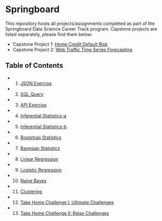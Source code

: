 # Springboard
This repository hosts all projects/assignments completed as part of the Springboard Data Science Career Track program. Capstone projects are listed separately, please find them below:
- Capstone Project 1: [Home Credit Default Risk](https://github.com/jyin82/Capstone-Project-1)
- Capstone Project 2: [Web Traffic Time Series Forecasting](https://github.com/jyin82/Capstone-Project-2)

## Table of Contents
- 1.  [JSON Exercise](https://github.com/jyin82/Springboard/blob/master/Projects/1.%20JSON_exercise.ipynb)
- 2.  [SQL Query](https://github.com/jyin82/Springboard/blob/master/Projects/2.%20SQL.sql)
- 3.  [API Exercise](https://github.com/jyin82/Springboard/blob/master/Projects/3.%20API.ipynb)
- 4.  [Inferential Statistics-a](https://github.com/jyin82/Springboard/blob/master/Projects/4.a.Inferential%20Statistics.ipynb)
- 5.  [Inferential Statistics-b](https://github.com/jyin82/Springboard/blob/master/Projects/4.b.Inferential%20Statistics.ipynb)
- 6.  [Bootstrap Statistics](https://github.com/jyin82/Springboard/blob/master/Projects/5.%20Bootstrap%20Statistics.ipynb)
- 7.  [Bayesian Statistics](https://github.com/jyin82/Springboard/blob/master/Projects/6.%20Bayesian%20Statistics.ipynb)
- 8.  [Linear Regression](https://github.com/jyin82/Springboard/blob/master/Projects/7.%20Linear%20Regression.ipynb)
- 9.  [Logistic Regression](https://github.com/jyin82/Springboard/blob/master/Projects/8.%20Logistic%20Regression.ipynb)
- 10. [Naive Bayes](https://github.com/jyin82/Springboard/blob/master/Projects/9.%20Naive_Bayes.ipynb)
- 11. [Clustering](https://github.com/jyin82/Springboard/blob/master/Projects/10.Clustering.ipynb)
- 12. [Take Home Challenge I:  Ultimate Challenges](https://github.com/jyin82/Springboard/blob/master/Projects/11.Ultimate%20Challenge-Final.ipynb)
- 13. [Take Home Challenge II: Relax Challenges](https://github.com/jyin82/Springboard/blob/master/Projects/12.Relax_Challenge.ipynb)
